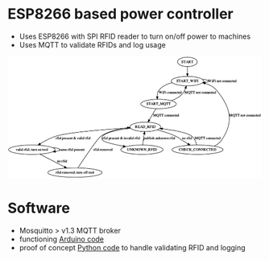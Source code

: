 # ESP8266 based power controller

* Uses ESP8266 with SPI RFID reader to turn on/off power to machines
* Uses MQTT to validate RFIDs and log usage

![state machine](fsm.png)

# Software

* Mosquitto > v1.3 MQTT broker
* functioning [Arduino code](esp-rfid-mqtt)
* proof of concept [Python code](mqtt) to handle validating RFID and logging
